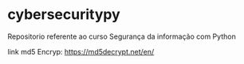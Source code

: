 # cybersecuritypy
Repositorio referente ao curso Segurança da informação com Python



link md5 Encryp: https://md5decrypt.net/en/
